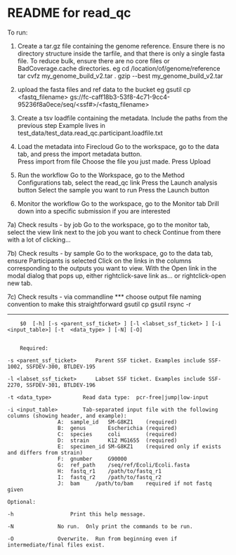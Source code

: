 # README for read_qc

 To run:

1) Create a tar.gz file containing the genome reference.  Ensure there is no directory structure inside the tarfile, and that there is only a single fasta file.  To reduce bulk, ensure there are no core files or BadCoverage.cache directories.
eg 
cd /location/of/genome/reference
tar cvfz my_genome_build_v2.tar .
gzip --best my_genome_build_v2.tar

2) upload the fasta files and ref data to the bucket
eg
gsutil cp <fastq_filename> gs://fc-caff18b3-53f8-4c71-9cc4-95236f8a0ece/seq/<ssf#>/<fastq_filename>

3) Create a tsv loadfile containing the metadata.  Include the paths from the previous step
Example lives in test_data/test_data.read_qc.participant.loadfile.txt

4) Load the metadata into Firecloud
Go to the workspace, go to the data tab, and press the import metadata button.  
Press import from file
Choose the file you just made.
Press Upload

5) Run the workflow
Go to the Workspace, go to the Method Configurations tab, select the read_qc link
Press the Launch analysis button
Select the sample you want to run
Press the Launch button

6) Monitor the workflow
Go to the workspace, go to the Monitor tab
Drill down into a specific submission if you are interested

7a) Check results - by job
Go to the workspace, go to the monitor tab, select the view link next to the job you want to check
Continue from there with a lot of clicking...

7b) Check results - by sample
Go to the workspace, go to the data tab, ensure Participants is selected
Click on the links in the columns corresponding to the outputs you want to view.
With the Open link in the modal dialog that pops up, either rightclick-save link as... or rightclick-open new tab.

7c) Check results - via commandline
*** choose output file naming convention to make this straightforward
gsutil cp <bucket paths> <local path>
gsutil rsync -r <bucket paths> <local path>
 
 
 -----------
 
        $0  [-h] [-s <parent_ssf_ticket> ] [-l <labset_ssf_ticket> ] [-i <input_table>] [-t  <data_type> ] [-N] [-O] 


        Required:  

	-s <parent_ssf_ticket>		Parent SSF ticket. Examples include SSF-1002, SSFDEV-300, BTLDEV-195

	-l <labset_ssf_ticket>		Labset SSF ticket. Examples include SSF-2270, SSFDEV-301, BTLDEV-196

	-t <data_type>			Read data type:  pcr-free|jump|low-input

	-i <input_table>		Tab-separated input file with the following columns (showing header, and example):
					A:	sample_id	SM-G8KZ1	(required)
					B:	genus		Escherichia	(required)
					C:	species		coli		(required)
					D:	strain		K12 MG1655	(required)
					E:	specimen_id	SM-G8KZ1	(required only if exists and differs from strain)
					F:	gnumber		G90000
					G:	ref_path	/seq/ref/Ecoli/Ecoli.fasta	
					H:	fastq_r1	/path/to/fastq_r1
					I:	fastq_r2	/path/to/fastq_r2
					J:	bam		/path/to/bam	required if not fastq given
	
	Optional:

	-h		           	Print this help message.

	-N				No run.  Only print the commands to be run.

	-O				Overwrite.  Run from beginning even if intermediate/final files exist.
